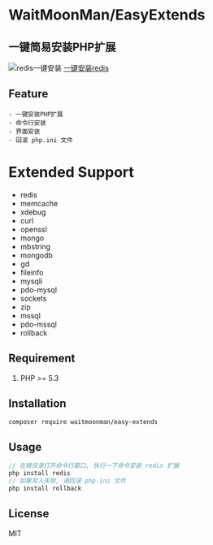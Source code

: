 # WaitMoonMan/EasyExtends

## 一键简易安装PHP扩展
![redis一键安装](http://or2pofbfh.bkt.clouddn.com/github/easy-extends.gif)
[一键安装redis](http://or2pofbfh.bkt.clouddn.com/github/easy-extends.gif)
## Feature
    - 一键安装PHP扩展
    - 命令行安装
    - 界面安装
    - 回滚 php.ini 文件


# Extended Support
* redis
* memcache
* xdebug
* curl
* openssl
* mongo
* mbstring
* mongodb
* gd
* fileinfo
* mysqli
* pdo-mysql
* sockets
* zip
* mssql
* pdo-mssql
* rollback
## Requirement
1. PHP >= 5.3


## Installation

```shell
composer require waitmoonman/easy-extends
```

## Usage

```php
// 在根目录打开命令行窗口, 执行一下命令安装 redis 扩展
php install redis
// 如果写入失败, 请回滚 php.ini 文件
php install rollback
```    

## License

MIT
